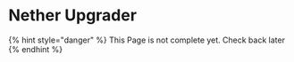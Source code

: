 # Nether Upgrader

{% hint style="danger" %}
This Page is not complete yet. Check back later
{% endhint %}

